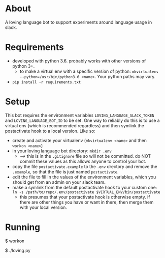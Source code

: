 # About

A loving language bot to support experiments around language usage in slack. 

# Requirements

* developed with python 3.6. probably works with other versions of python 3+. 
  * to make a virtual env with a specific version of python: `mkvirtualenv --python=/usr/bin/python3.6 <name>`. Your python paths may vary.  
* `pip install -r requirements.txt`

# Setup

This bot requires the environment variables `LOVING_LANGUAGE_SLACK_TOKEN` and
`LOVING_LANGUAGE_BOT_ID` to be set. One way to reliably do this is to use a
virtual env (which is recommended regardless) and then symlink the postactivate
hook to a local version. Like so:

* create and activate your virtualenv (`mkvirtualenv <name>` and then `workon <name>`)
* in your loving language bot directory: `mkdir .env` 
  * --> this is in the `.gitignore` file so will not be committed. do NOT commit these values as this allows anyone to control your bot. 
* copy the file `postactivate.example` to the `.env` drectory and remove the `.example`, so that the file is just named `postactivate`. 
* edit the file to fill in the values of the environment variables, which you should get from an admin on your slack team. 
* make a symlink from the default postactivate hook to your custom one:
  `ln -s /path/to/repo/.env/postactivate $VIRTUAL_ENV/bin/postactivate`
  * this presumes that your postactivate hook is otherwise empty. if there are other things you have or want in there, then merge them with your local version. 

# Running

$ workon <virtual env name>

$ ./loving.py

